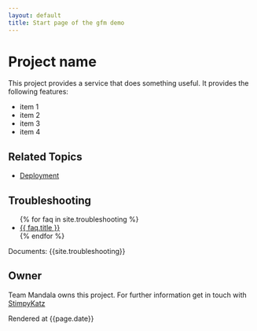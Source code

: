 ```yaml
---
layout: default
title: Start page of the gfm demo
---
```


# Project name
This project provides a service that does something useful. It provides the following features:

* item 1
* item 2
* item 3
* item 4

## Related Topics
* [Deployment](deployment.html)

## Troubleshooting
<ul>			
{% for faq in site.troubleshooting %}
  <li>				
	<a href="{{ faq.url }}">{{ faq.title }}</a>				
  </li>
{% endfor %}
</ul>

Documents: {{site.troubleshooting}}

## Owner
Team Mandala owns this project. For further information get in touch with [StimpyKatz](https://github.com/StimpyKatz)

Rendered at {{page.date}}
